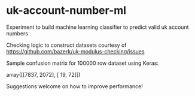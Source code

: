 # uk-account-number-ml
Experiment to build machine learning classifier to predict valid uk account numbers

Checking logic to construct datasets courtesy of https://github.com/bazerk/uk-modulus-checking/issues 

Sample confusion matrix for 100000 row dataset using Keras:

array([[7837, 2072],
       [  19,   72]])
       
Suggestions welcome on how to improve performance!
